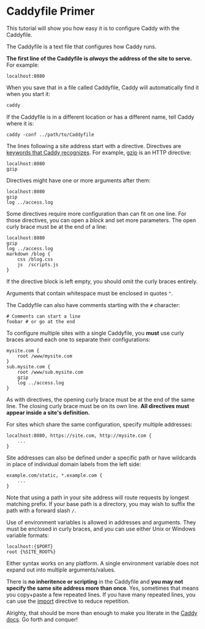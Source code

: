 # Caddyfile Primer

This tutorial will show you how easy it is to configure Caddy with the Caddyfile.

The Caddyfile is a text file that configures how Caddy runs.

**The first line of the Caddyfile is *always* the address of the site to serve.** For example:

``` caddyfile
localhost:8080
```

When you save that in a file called Caddyfile, Caddy will automatically find it when you start it:

```sh
caddy
```

If the Caddyfile is in a different location or has a different name, tell Caddy where it is:

``` shell
caddy -conf ../path/to/Caddyfile
```

The lines following a site address start with a directive. Directives are [keywords that Caddy recognizes](/v1/docs).
For example, [gzip](/gzip) is an HTTP directive:

``` caddyfile
localhost:8080
gzip
```

Directives might have one or more arguments after them:

``` caddyfile
localhost:8080
gzip
log ../access.log
```

Some directives require more configuration than can fit on one line. For those directives, you can open a *block* and
set more parameters. The open curly brace must be at the end of a line:

``` caddyfile
localhost:8080
gzip
log ../access.log
markdown /blog {
    css /blog.css
    js  /scripts.js
}
```

If the directive block is left empty, you should omit the curly braces entirely.

Arguments that contain whitespace must be enclosed in quotes `"`.

The Caddyfile can also have comments starting with the `#` character:

``` caddyfile
# Comments can start a line
foobar # or go at the end
```

To configure multiple sites with a single Caddyfile, you **must** use curly braces around each one to separate their
configurations:

``` caddyfile
mysite.com {
    root /www/mysite.com
}
sub.mysite.com {
    root /www/sub.mysite.com
    gzip
    log ../access.log
}
```

As with directives, the opening curly brace must be at the end of the same line. The closing curly brace must be on its
own line. **All directives must appear inside a site's definition.**

For sites which share the same configuration, specify multiple addresses:

``` caddyfile
localhost:8080, https://site.com, http://mysite.com {
    ...
}
```

Site addresses can also be defined under a specific path or have wildcards in place of individual domain labels from the
left side:

``` caddyfile
example.com/static, *.example.com {
    ...
}
```

Note that using a path in your site address will route requests by longest matching prefix. If your base path is a
directory, you may wish to suffix the path with a forward slash `/`.

Use of environment variables is allowed in addresses and arguments. They must be enclosed in curly braces, and you can
use either Unix or Windows variable formats:

``` caddyfile
localhost:{$PORT}
root {%SITE_ROOT%}
```

Either syntax works on any platform. A single environment variable does not expand out into multiple arguments/values.

There is **no inheritence or scripting** in the Caddyfile and **you may not specify the same site address more than
once**. Yes, sometimes that means you copy+paste a few repeated lines. If you have many repeated lines, you can use the
[import](/import) directive to reduce repetition.

Alrighty, that should be more than enough to make you literate in the [Caddy docs](/v1/docs). Go forth and conquer!
